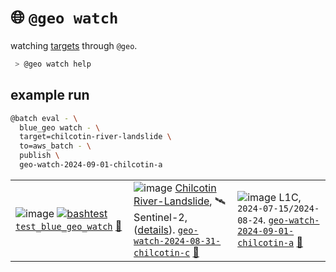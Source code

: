 # 🌐 `@geo watch`

watching [targets](./targets.yaml) through `@geo`.

```bash
 > @geo watch help
```

## example run

```bash
@batch eval - \
  blue_geo watch - \
  target=chilcotin-river-landslide \
  to=aws_batch - \
  publish \
  geo-watch-2024-09-01-chilcotin-a
```

|   |   |   |
| --- | --- | --- |
| ![image](https://kamangir-public.s3.ca-central-1.amazonaws.com/test_blue_geo_watch/test_blue_geo_watch.gif?raw=true&random=h3ECSAf9b8f1QmEp) [![bashtest](https://github.com/kamangir/blue-geo/actions/workflows/bashtest.yml/badge.svg)](https://github.com/kamangir/blue-geo/actions/workflows/bashtest.yml) [`test_blue_geo_watch`](https://kamangir-public.s3.ca-central-1.amazonaws.com/test_blue_geo_watch.tar.gz) [🔗](https://kamangir-public.s3.ca-central-1.amazonaws.com/test_blue_geo_watch/test_blue_geo_watch.gif) | ![image](https://kamangir-public.s3.ca-central-1.amazonaws.com/geo-watch-2024-08-31-chilcotin-c/geo-watch-2024-08-31-chilcotin-c.gif?raw=true&random=K94NxW2ikRp3D6Nv) [Chilcotin River-Landslide](./targets/chilcotin-river-landslide.md), 🛰️ Sentinel-2, ([details](https://arash-kamangir.medium.com/%EF%B8%8F-conversations-with-ai-199-11f9b5497ef0)). [`geo-watch-2024-08-31-chilcotin-c`](https://kamangir-public.s3.ca-central-1.amazonaws.com/geo-watch-2024-08-31-chilcotin-c.tar.gz) [🔗](https://kamangir-public.s3.ca-central-1.amazonaws.com/geo-watch-2024-08-31-chilcotin-c/geo-watch-2024-08-31-chilcotin-c.gif) | ![image](https://kamangir-public.s3.ca-central-1.amazonaws.com/geo-watch-2024-09-01-chilcotin-a/geo-watch-2024-09-01-chilcotin-a.gif?raw=true&random=ZX2NpuIC7KNQ3Kei) L1C, `2024-07-15/2024-08-24`. [`geo-watch-2024-09-01-chilcotin-a`](https://kamangir-public.s3.ca-central-1.amazonaws.com/geo-watch-2024-09-01-chilcotin-a.tar.gz) [🔗](https://kamangir-public.s3.ca-central-1.amazonaws.com/geo-watch-2024-09-01-chilcotin-a/geo-watch-2024-09-01-chilcotin-a.gif) |
